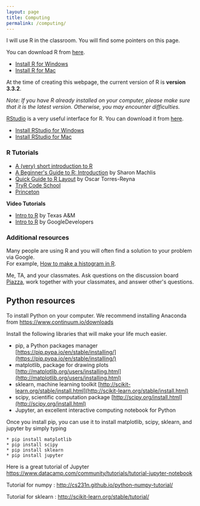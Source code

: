 ```yaml
---
layout: page
title: Computing
permalink: /computing/
---
```


I will use R in the classroom.
You will find some pointers on this page.

You can download R from [here](https://www.r-project.org/).

- [Install R for Windows](https://www.youtube.com/watch?v=A56PD8BSS0A)
- [Install R for Mac](https://www.youtube.com/watch?v=ICGkG7Gg6j0)

At the time of creating this webpage, the current version of R is **version 3.3.2**.

_Note: If you have R already installed on your computer, please make sure that
it is the latest version. Otherwise, you may encounter difficulties._

[RStudio](https://www.rstudio.com/) is a very useful interface for R.
You can download it from [here](https://www.rstudio.com/products/rstudio/download/).

- [Install RStudio for Windows](https://www.youtube.com/watch?v=5ZbjUEg4a1g)
- [Install RStudio for Mac](https://www.youtube.com/watch?v=buCEFFuLpYo)

### R Tutorials

- [A (very) short introduction to R](https://github.com/mlakolar/BUS41000/raw/master/files/Rintro.pdf)
- [A Beginner's Guide to R: Introduction](http://www.computerworld.com/article/2497143/business-intelligence/business-intelligence-beginner-s-guide-to-r-introduction.html) by Sharon Machlis
- [Quick Guide to R Layout](http://dss.princeton.edu/training/RStudio101.pdf) by Oscar Torres-Reyna
- [TryR Code School](http://tryr.codeschool.com/)
- [Princeton](http://data.princeton.edu/R/)

**Video Tutorials**

- [Intro to R](http://dist.stat.tamu.edu/pub/rvideos/)  by Texas A&M
- [Intro to R](https://www.youtube.com/playlist?list=PLOU2XLYxmsIK9qQfztXeybpHvru-TrqAP) by GoogleDevelopers

### Additional resources

Many people are using R and you will often find a solution to your problem via Google.  
For example, [How to make a histogram in R](http://lmgtfy.com/?q=How+to+make+a+histogram+in+R).

Me, TA, and your classmates. Ask questions on the discussion board [Piazza](https://piazza.com/chicagobooth/spring2016/bus41000/home),
work together with your classmates, and answer other's questions.

## Python resources 

To install Python on your computer. We recommend installing Anaconda from https://www.continuum.io/downloads

Install the following libraries that will make your life much easier.

* pip, a Python packages manager [https://pip.pypa.io/en/stable/installing/](https://pip.pypa.io/en/stable/installing/)       
* matplotlib, package for drawing plots [http://matplotlib.org/users/installing.html](http://matplotlib.org/users/installing.html)
* sklearn, machine learning toolkit [http://scikit-learn.org/stable/install.html](http://scikit-learn.org/stable/install.html)
* scipy, scientific computation package [http://scipy.org/install.html](http://scipy.org/install.html)
* Jupyter, an excellent interactive computing notebook for Python
        
Once you install pip, you can use it to install matplotlib, scipy, sklearn, and jupyter by simply typing    

    * pip install matplotlib
    * pip install scipy
    * pip install sklearn    
    * pip install jupyter


Here is a great tutorial of Jupyter https://www.datacamp.com/community/tutorials/tutorial-jupyter-notebook
 
Tutorial for numpy : http://cs231n.github.io/python-numpy-tutorial/

Tutorial for sklearn : http://scikit-learn.org/stable/tutorial/
